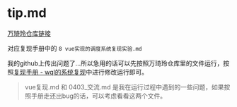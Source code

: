 # tip.md

[万琦玲仓库链接](https://github.com/CHARLENE-W/GraduationProject/tree/main/code)

对应复现手册中的 `8 vue实现的调度系统复现实验.md` 

我的github上传出问题了...所以急用的话可以先按照万琦玲仓库里的文件运行，按照[复现手册 - wql的系统复现](https://github.com/LancerEnk/GraduationDesign/blob/main/doc/%E5%A4%8D%E7%8E%B0%E6%89%8B%E5%86%8C/8%20vue%E5%AE%9E%E7%8E%B0%E7%9A%84%E8%B0%83%E5%BA%A6%E7%B3%BB%E7%BB%9F%E5%A4%8D%E7%8E%B0%E5%AE%9E%E9%AA%8C.md)中进行修改运行即可。

> vue复现.md 和 0403_交流.md 是我在运行过程中遇到的一些问题，如果按照手册走还出bug的话，可以考虑看看这两个文件。

